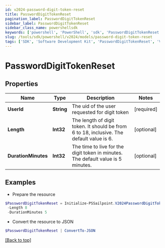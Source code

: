 ```yaml
---
id: v2024-password-digit-token-reset
title: PasswordDigitTokenReset
pagination_label: PasswordDigitTokenReset
sidebar_label: PasswordDigitTokenReset
sidebar_class_name: powershellsdk
keywords: ['powershell', 'PowerShell', 'sdk', 'PasswordDigitTokenReset', 'V2024PasswordDigitTokenReset'] 
slug: /tools/sdk/powershell/v2024/models/password-digit-token-reset
tags: ['SDK', 'Software Development Kit', 'PasswordDigitTokenReset', 'V2024PasswordDigitTokenReset']
---
```



# PasswordDigitTokenReset

## Properties

Name | Type | Description | Notes
------------ | ------------- | ------------- | -------------
**UserId** | **String** | The uid of the user requested for digit token | [required]
**Length** | **Int32** | The length of digit token. It should be from 6 to 18, inclusive. The default value is 6. | [optional] 
**DurationMinutes** | **Int32** | The time to live for the digit token in minutes. The default value is 5 minutes. | [optional] 

## Examples

- Prepare the resource
```powershell
$PasswordDigitTokenReset = Initialize-PSSailpoint.V2024PasswordDigitTokenReset  -UserId Abby.Smith `
 -Length 8 `
 -DurationMinutes 5
```

- Convert the resource to JSON
```powershell
$PasswordDigitTokenReset | ConvertTo-JSON
```


[[Back to top]](#) 

